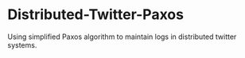 # Distributed-Twitter-Paxos
Using simplified Paxos algorithm to maintain logs in distributed twitter systems.
